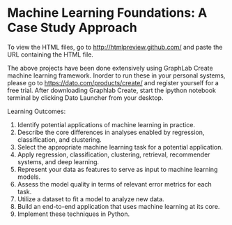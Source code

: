 # Machine Learning Foundations: A Case Study Approach
To view the HTML files, go to http://htmlpreview.github.com/ and paste the URL containing the HTML file.

The above projects have been done extensively using GraphLab Create machine learning framework. Inorder to run these in your personal systems, please go to https://dato.com/products/create/ and register yourself for a free trial. After downloading Graphlab Create, 
start the ipython notebook terminal by clicking Dato Launcher from your desktop.


Learning Outcomes:  

1. Identify potential applications of machine learning in practice.  
2. Describe the core differences in analyses enabled by regression, classification, and clustering.
3. Select the appropriate machine learning task for a potential application.  
4. Apply regression, classification, clustering, retrieval, recommender systems, and deep learning.
5. Represent your data as features to serve as input to machine learning models. 
6. Assess the model quality in terms of relevant error metrics for each task.
7. Utilize a dataset to fit a model to analyze new data.
8. Build an end-to-end application that uses machine learning at its core.  
9. Implement these techniques in Python.
